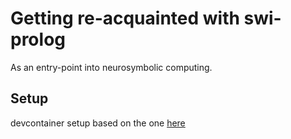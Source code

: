 # Getting re-acquainted with swi-prolog

As an entry-point into neurosymbolic computing.

## Setup

devcontainer setup based on the one [here](https://github.com/cr2007/F29AI-Prolog)
